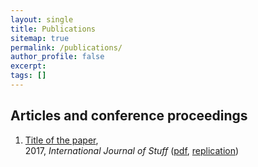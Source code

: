 ```yaml
---
layout: single
title: Publications
sitemap: true
permalink: /publications/
author_profile: false
excerpt:
tags: []
---
```


## Articles and conference proceedings

1. [Title of the paper](http://www.link.com), 
<br> 2017, *International Journal of Stuff* 
([pdf](https://link_to.pdf), [replication](https://link_to.replication))
